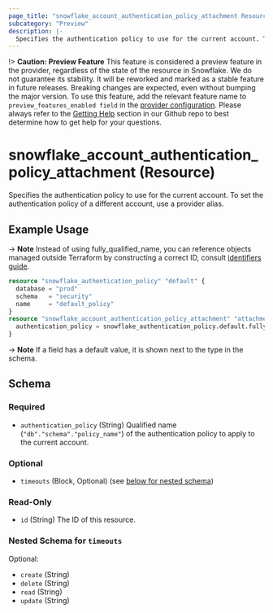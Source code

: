 ```yaml
---
page_title: "snowflake_account_authentication_policy_attachment Resource - terraform-provider-snowflake"
subcategory: "Preview"
description: |-
  Specifies the authentication policy to use for the current account. To set the authentication policy of a different account, use a provider alias.
---
```


!> **Caution: Preview Feature** This feature is considered a preview feature in the provider, regardless of the state of the resource in Snowflake. We do not guarantee its stability. It will be reworked and marked as a stable feature in future releases. Breaking changes are expected, even without bumping the major version. To use this feature, add the relevant feature name to `preview_features_enabled field` in the [provider configuration](https://registry.terraform.io/providers/Snowflake-Labs/snowflake/latest/docs#schema). Please always refer to the [Getting Help](https://github.com/Snowflake-Labs/terraform-provider-snowflake?tab=readme-ov-file#getting-help) section in our Github repo to best determine how to get help for your questions.

# snowflake_account_authentication_policy_attachment (Resource)

Specifies the authentication policy to use for the current account. To set the authentication policy of a different account, use a provider alias.

## Example Usage

-> **Note** Instead of using fully_qualified_name, you can reference objects managed outside Terraform by constructing a correct ID, consult [identifiers guide](../guides/identifiers_rework_design_decisions#new-computed-fully-qualified-name-field-in-resources).
<!-- TODO(SNOW-1634854): include an example showing both methods-->

```terraform
resource "snowflake_authentication_policy" "default" {
  database = "prod"
  schema   = "security"
  name     = "default_policy"
}
resource "snowflake_account_authentication_policy_attachment" "attachment" {
  authentication_policy = snowflake_authentication_policy.default.fully_qualified_name
}
```

-> **Note** If a field has a default value, it is shown next to the type in the schema.

<!-- schema generated by tfplugindocs -->
## Schema

### Required

- `authentication_policy` (String) Qualified name (`"db"."schema"."policy_name"`) of the authentication policy to apply to the current account.

### Optional

- `timeouts` (Block, Optional) (see [below for nested schema](#nestedblock--timeouts))

### Read-Only

- `id` (String) The ID of this resource.

<a id="nestedblock--timeouts"></a>
### Nested Schema for `timeouts`

Optional:

- `create` (String)
- `delete` (String)
- `read` (String)
- `update` (String)
